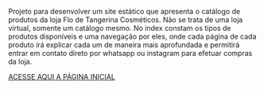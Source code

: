 Projeto para desenvolver um site estático que apresenta o catálogo de produtos da loja Flo de Tangerina Cosméticos. Não se trata de uma loja virtual, somente um catálogo mesmo.
No index constam os tipos de produtos disponíveis e uma navegação por eles, onde cada página de cada produto irá explicar cada um de maneira mais aprofundada e permitirá entrar em contato direto por whatsapp ou instagram para efetuar compras da loja.

<a href="https://brunoxddx.github.io/Site-do-flor/index.html" target:="_blank" >ACESSE AQUI A PÁGINA INICIAL</a>